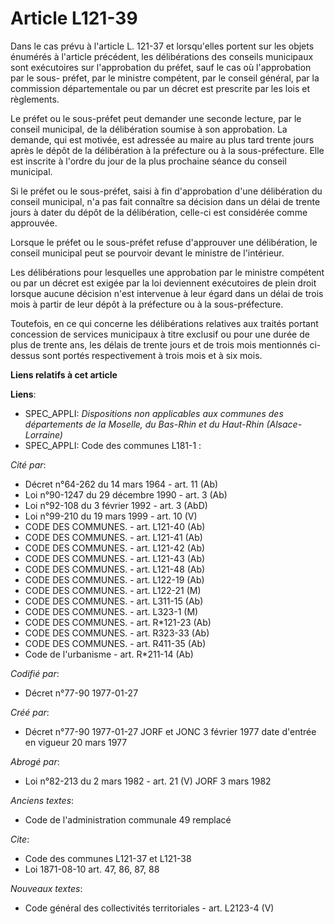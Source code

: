 # Article L121-39

Dans le cas prévu à l'article L. 121-37 et lorsqu'elles portent sur les objets énumérés à l'article précédent, les
délibérations des conseils municipaux sont exécutoires sur l'approbation du préfet, sauf le cas où l'approbation par le sous-
préfet, par le ministre compétent, par le conseil général, par la commission départementale ou par un décret est prescrite
par les lois et règlements.

Le préfet ou le sous-préfet peut demander une seconde lecture, par le conseil municipal, de la délibération soumise à son
approbation. La demande, qui est motivée, est adressée au maire au plus tard trente jours après le dépôt de la délibération à
la préfecture ou à la sous-préfecture. Elle est inscrite à l'ordre du jour de la plus prochaine séance du conseil municipal.

Si le préfet ou le sous-préfet, saisi à fin d'approbation d'une délibération du conseil municipal, n'a pas fait connaître sa
décision dans un délai de trente jours à dater du dépôt de la délibération, celle-ci est considérée comme approuvée.

Lorsque le préfet ou le sous-préfet refuse d'approuver une délibération, le conseil municipal peut se pourvoir devant le
ministre de l'intérieur.

Les délibérations pour lesquelles une approbation par le ministre compétent ou par un décret est exigée par la loi deviennent
exécutoires de plein droit lorsque aucune décision n'est intervenue à leur égard dans un délai de trois mois à partir de leur
dépôt à la préfecture ou à la sous-préfecture.

Toutefois, en ce qui concerne les délibérations relatives aux traités portant concession de services municipaux à titre
exclusif ou pour une durée de plus de trente ans, les délais de trente jours et de trois mois mentionnés ci-dessus sont
portés respectivement à trois mois et à six mois.

**Liens relatifs à cet article**

**Liens**:

  - SPEC_APPLI: *Dispositions non applicables aux communes des départements de la Moselle, du Bas-Rhin et du Haut-Rhin (Alsace-Lorraine)*
  - SPEC_APPLI: Code des communes L181-1 :

_Cité par_:

  - Décret n°64-262 du 14 mars 1964 - art. 11 (Ab)
  - Loi n°90-1247 du 29 décembre 1990 - art. 3 (Ab)
  - Loi n°92-108 du 3 février 1992 - art. 3 (AbD)
  - Loi n°99-210 du 19 mars 1999 - art. 10 (V)
  - CODE DES COMMUNES. - art. L121-40 (Ab)
  - CODE DES COMMUNES. - art. L121-41 (Ab)
  - CODE DES COMMUNES. - art. L121-42 (Ab)
  - CODE DES COMMUNES. - art. L121-43 (Ab)
  - CODE DES COMMUNES. - art. L121-48 (Ab)
  - CODE DES COMMUNES. - art. L122-19 (Ab)
  - CODE DES COMMUNES. - art. L122-21 (M)
  - CODE DES COMMUNES. - art. L311-15 (Ab)
  - CODE DES COMMUNES. - art. L323-1 (M)
  - CODE DES COMMUNES. - art. R*121-23 (Ab)
  - CODE DES COMMUNES. - art. R323-33 (Ab)
  - CODE DES COMMUNES. - art. R411-35 (Ab)
  - Code de l'urbanisme - art. R*211-14 (Ab)

_Codifié par_:

  - Décret n°77-90 1977-01-27

_Créé par_:

  - Décret n°77-90 1977-01-27 JORF et JONC 3 février 1977 date d'entrée en vigueur 20 mars 1977

_Abrogé par_:

  - Loi n°82-213 du 2 mars 1982 - art. 21 (V) JORF 3 mars 1982

_Anciens textes_:

  - Code de l'administration communale 49 remplacé

_Cite_:

  - Code des communes L121-37 et L121-38
  - Loi   1871-08-10 art. 47, 86, 87, 88

_Nouveaux textes_:

  - Code général des collectivités territoriales - art. L2123-4 (V)
